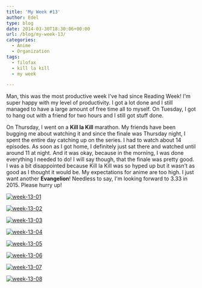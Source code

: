 ```yaml
---
title: 'My Week #13'
author: Edel
type: blog
date: 2014-03-30T18:30:06+00:00
url: /blog/my-week-13/
categories:
  - Anime
  - Organization
tags:
  - filofax
  - kill la kill
  - my week

---
```

Man, this was the most productive week I've had since Reading Week! I'm super happy with my level of productivity. I got a lot done and I still managed to have a large amount of free time all to myself. On Tuesday, I got to hang out with a friend for two hours and I still got stuff done.

On Thursday, I went on a **Kill la Kill** marathon. My friends have been bugging me about watching it and since the finale was Thursday night, I spent the entire day catching up on the series. I had to watch about 14 episodes. As soon as I got home, I definitely just sat there and watched until around 11 at night. And it was okay, because in the morning, I was done everything I needed to do! I will say though, that the finale was pretty good. I was a bit disappointed because Kill la Kill was so hyped up but it wasn't as good as I thought it would be. My expectations for anime are too high. I just want another **Evangelion**! Needless to say, I'm looking forward to 3.33 in 2015. Please hurry up!

[<img src="http://erzadel.net/blog/wp-content/uploads/2014/03/week-13-01.png" alt="week-13-01" class="img-responsive" />][1]

[<img src="http://erzadel.net/blog/wp-content/uploads/2014/03/week-13-02.png" alt="week-13-02" class="img-responsive" />][2]

[<img src="http://erzadel.net/blog/wp-content/uploads/2014/03/week-13-03.png" alt="week-13-03" class="img-responsive" />][3]

[<img src="http://erzadel.net/blog/wp-content/uploads/2014/03/week-13-04.png" alt="week-13-04" class="img-responsive" />][4]

[<img src="http://erzadel.net/blog/wp-content/uploads/2014/03/week-13-05.png" alt="week-13-05" class="img-responsive" />][5]

[<img src="http://erzadel.net/blog/wp-content/uploads/2014/03/week-13-06.png" alt="week-13-06" class="img-responsive" />][6]

[<img src="http://erzadel.net/blog/wp-content/uploads/2014/03/week-13-07.png" alt="week-13-07" class="img-responsive" />][7]

[<img src="http://erzadel.net/blog/wp-content/uploads/2014/03/week-13-08.png" alt="week-13-08" class="img-responsive" />][8]




 [1]: http://erzadel.net/blog/wp-content/uploads/2014/03/week-13-01.png
 [2]: http://erzadel.net/blog/wp-content/uploads/2014/03/week-13-02.png
 [3]: http://erzadel.net/blog/wp-content/uploads/2014/03/week-13-03.png
 [4]: http://erzadel.net/blog/wp-content/uploads/2014/03/week-13-04.png
 [5]: http://erzadel.net/blog/wp-content/uploads/2014/03/week-13-05.png
 [6]: http://erzadel.net/blog/wp-content/uploads/2014/03/week-13-06.png
 [7]: http://erzadel.net/blog/wp-content/uploads/2014/03/week-13-07.png
 [8]: http://erzadel.net/blog/wp-content/uploads/2014/03/week-13-08.png